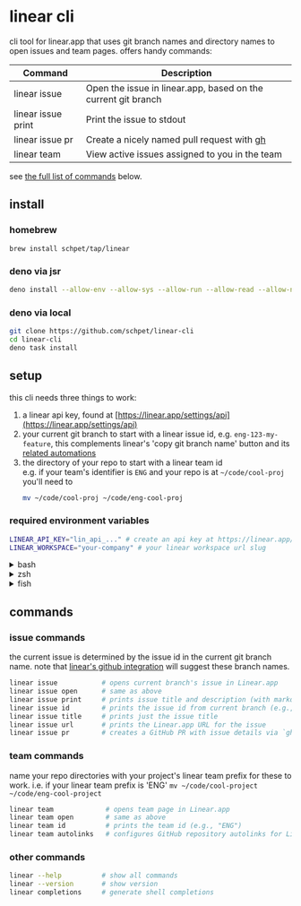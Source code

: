 # linear cli

cli tool for linear.app that uses git branch names and directory names to open
issues and team pages. offers handy commands:

| Command            | Description                                                           |
| ------------------ | --------------------------------------------------------------------- |
| linear issue       | Open the issue in linear.app, based on the current git branch         |
| linear issue print | Print the issue to stdout                                             |
| linear issue pr    | Create a nicely named pull request with [gh](https://cli.github.com/) |
| linear team        | View active issues assigned to you in the team                        |

see [the full list of commands](#commands) below.

## install

### homebrew

```
brew install schpet/tap/linear
```

### deno via jsr

```bash
deno install --allow-env --allow-sys --allow-run --allow-read --allow-net -g -n linear jsr:@schpet/linear-cli
```

### deno via local

```bash
git clone https://github.com/schpet/linear-cli
cd linear-cli
deno task install
```

## setup

this cli needs three things to work:

1. a linear api key, found at
   [https://linear.app/settings/api](https://linear.app/settings/api)
2. your current git branch to start with a linear issue id, e.g.
   `eng-123-my-feature`, this complements linear's 'copy git branch name' button
   and its
   [related automations](https://linear.app/docs/account-preferences#git-related-automations)
3. the directory of your repo to start with a linear team id\
   e.g. if your team's identifier is `ENG` and your repo is at
   `~/code/cool-proj` you'll need to
   ```sh
   mv ~/code/cool-proj ~/code/eng-cool-proj
   ```

### required environment variables

```sh
LINEAR_API_KEY="lin_api_..." # create an api key at https://linear.app/settings/api
LINEAR_WORKSPACE="your-company" # your linear workspace url slug
```

<details>
<summary>bash</summary>

add to ~/.bashrc:

```sh
# secrets! make sure this file isn't shared online
export LINEAR_API_KEY="lin_api_..."
export LINEAR_WORKSPACE="your-company"
```

</details>

<details>
<summary>zsh</summary>

add to ~/.zshrc:

```sh
# secrets! make sure this file isn't shared online
export LINEAR_API_KEY="lin_api_..."
export LINEAR_WORKSPACE="your-company"
```

</details>

<details>
<summary>fish</summary>

run in terminal:

```sh
# secrets! make sure ~/.config/fish/fish_variables isn't shared online
set -Ux LINEAR_API_KEY "lin_api_..."
set -Ux LINEAR_WORKSPACE "your-company"
```

</details>

## commands

### issue commands

the current issue is determined by the issue id in the current git branch name.
note that
[linear's github integration](https://linear.app/docs/github#branch-format) will
suggest these branch names.

```bash
linear issue           # opens current branch's issue in Linear.app
linear issue open      # same as above
linear issue print     # prints issue title and description (with markdown formatting)
linear issue id        # prints the issue id from current branch (e.g., "ENG-123")
linear issue title     # prints just the issue title
linear issue url       # prints the Linear.app URL for the issue
linear issue pr        # creates a GitHub PR with issue details via `gh pr create`
```

### team commands

name your repo directories with your project's linear team prefix for these to
work. i.e. if your linear team prefix is 'ENG'
`mv ~/code/cool-project ~/code/eng-cool-project`

```bash
linear team             # opens team page in Linear.app
linear team open        # same as above
linear team id          # prints the team id (e.g., "ENG")
linear team autolinks   # configures GitHub repository autolinks for Linear issues
```

### other commands

```bash
linear --help          # show all commands
linear --version       # show version
linear completions     # generate shell completions
```

